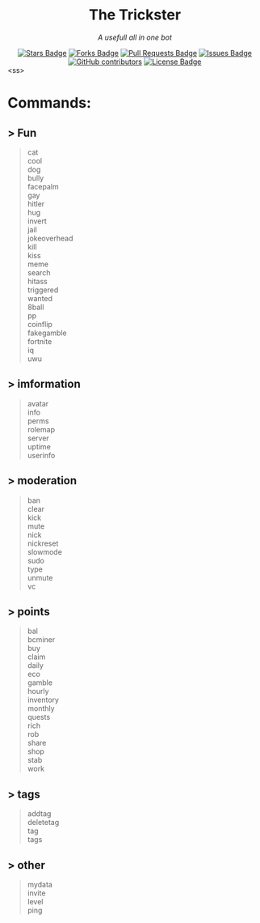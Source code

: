<h1 align="center">The Trickster</h1>
<p align="center"><i>A usefull all in one bot</i></p>
<div align="center">
  <a href="https://github.com/SkyBlockDev/The-trickster/stargazers"><img src="https://img.shields.io/github/stars/SkyBlockDev/The-trickster" alt="Stars Badge"/></a>
<a href="https://github.com/SkyBlockDev/The-trickster/network/members"><img src="https://img.shields.io/github/forks/SkyBlockDev/The-trickster" alt="Forks Badge"/></a>
<a href="https://github.com/SkyBlockDev/The-trickster/pulls"><img src="https://img.shields.io/github/issues-pr/SkyBlockDev/The-trickster" alt="Pull Requests Badge"/></a>
<a href="https://github.com/SkyBlockDev/The-trickster/issues"><img src="https://img.shields.io/github/issues/SkyBlockDev/The-trickster" alt="Issues Badge"/></a>
<a href="https://github.com/SkyBlockDev/The-trickster/graphs/contributors"><img alt="GitHub contributors" src="https://img.shields.io/github/contributors/SkyBlockDev/The-trickster?color=2b9348"></a>
<a href="https://github.com/SkyBlockDev/The-trickster/blob/master/LICENSE"><img src="https://img.shields.io/github/license/SkyBlockDev/The-trickster?color=2b9348" alt="License Badge"/></a>
</div>
&lt;ss&gt;</p>
<h1 class="code-line" data-line-start=11 data-line-end=12 ><a id="Commands_11"></a>Commands:</h1>
<h2 class="code-line" data-line-start=12 data-line-end=13 ><a id="_Fun_12"></a>&gt; Fun</h2>
<blockquote>
<p class="has-line-data" data-line-start="13" data-line-end="38">cat<br>
cool<br>
dog<br>
bully<br>
facepalm<br>
gay<br>
hitler<br>
hug<br>
invert<br>
jail<br>
jokeoverhead<br>
kill<br>
kiss<br>
meme<br>
search<br>
hitass<br>
triggered<br>
wanted<br>
8ball<br>
pp<br>
coinflip<br>
fakegamble<br>
fortnite<br>
iq<br>
uwu</p>
</blockquote>
<h2 class="code-line" data-line-start=38 data-line-end=39 ><a id="_imformation_38"></a>&gt; imformation</h2>
<blockquote>
<p class="has-line-data" data-line-start="39" data-line-end="46">avatar<br>
info<br>
perms<br>
rolemap<br>
server<br>
uptime<br>
userinfo</p>
</blockquote>
<h2 class="code-line" data-line-start=46 data-line-end=47 ><a id="_moderation_46"></a>&gt; moderation</h2>
<blockquote>
<p class="has-line-data" data-line-start="47" data-line-end="58">ban<br>
clear<br>
kick<br>
mute<br>
nick<br>
nickreset<br>
slowmode<br>
sudo<br>
type<br>
unmute<br>
vc</p>
</blockquote>
<h2 class="code-line" data-line-start=58 data-line-end=59 ><a id="_points_58"></a>&gt; points</h2>
<blockquote>
<p class="has-line-data" data-line-start="59" data-line-end="76">bal<br>
bcminer<br>
buy<br>
claim<br>
daily<br>
eco<br>
gamble<br>
hourly<br>
inventory<br>
monthly<br>
quests<br>
rich<br>
rob<br>
share<br>
shop<br>
stab<br>
work</p>
</blockquote>
<h2 class="code-line" data-line-start=76 data-line-end=77 ><a id="_tags_76"></a>&gt; tags</h2>
<blockquote>
<p class="has-line-data" data-line-start="77" data-line-end="81">addtag<br>
deletetag<br>
tag<br>
tags</p>
</blockquote>
<h2 class="code-line" data-line-start=81 data-line-end=82 ><a id="_other_81"></a>&gt; other</h2>
<blockquote>
<p class="has-line-data" data-line-start="82" data-line-end="90">mydata<br>
invite<br>
level<br>
ping<br>
